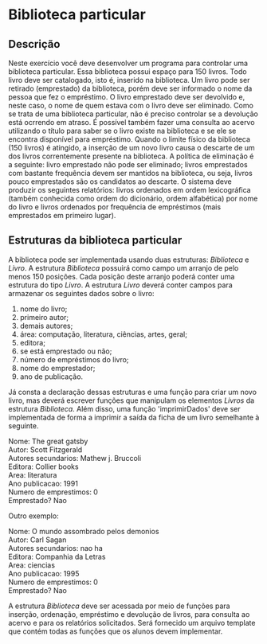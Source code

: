 # Biblioteca particular

## Descrição

Neste exercício você deve desenvolver um programa para controlar uma biblioteca particular. Essa
biblioteca possui espaço para 150 livros. Todo livro deve ser catalogado, isto é, inserido na biblioteca.
Um livro pode ser retirado (emprestado) da biblioteca, porém deve ser informado o nome da pessoa
que fez o empréstimo. O livro emprestado deve ser devolvido e, neste caso, o nome de quem estava
com o livro deve ser eliminado. Como se trata de uma biblioteca particular, não é preciso controlar
se a devolução está ocrrendo em atraso. É possível também fazer uma consulta ao acervo utilizando
o título para saber se o livro existe na biblioteca e se ele se encontra disponível para empréstimo.
Quando o limite físico da biblioteca (150 livros) é atingido, a inserção de um novo livro causa o descarte
de um dos livros correntemente presente na biblioteca. A política de eliminação é a seguinte: livro 
emprestado não pode ser eliminado; livros emprestados com bastante frequência devem ser mantidos
na biblioteca, ou seja, livros pouco emprestados são os candidatos ao descarte.
O sistema deve produzir os seguintes relatórios: livros ordenados em ordem lexicográfica (também
conhecida como ordem do dicionário, ordem alfabética) por nome do livro e livros ordenados por
frequência de empréstimos (mais emprestados em primeiro lugar).

## Estruturas da biblioteca particular

A biblioteca pode ser implementada usando duas estruturas: *Biblioteca* e *Livro*. A estrutura
*Biblioteca* possuirá como campo um arranjo de pelo menos 150 posições. Cada posição deste arranjo
poderá conter uma estrutura do tipo *Livro*. A estrutura *Livro* deverá conter campos para armazenar
os seguintes dados sobre o livro:

 1. nome do livro;
 2. primeiro autor;
 3. demais autores;
 4. área: computação, literatura, ciências, artes, geral;
 5. editora;
 6. se está emprestado ou não;
 7. número de empréstimos do livro;
 8. nome do emprestador;
 9. ano de publicação.

Já consta a declaração dessas estruturas e uma função para criar um novo livro, mas
deverá escrever funções que manipulam os elementos *Livros* da estrutura *Biblioteca*. Além disso,
uma função 'imprimirDados' deve ser implementada de forma a imprimir a saída da ficha de um livro
semelhante à seguinte.

 Nome: The great gatsby\
 Autor: Scott Fitzgerald\
 Autores secundarios: Mathew j. Bruccoli\
 Editora: Collier books\
 Area: literatura\
 Ano publicacao: 1991\
 Numero de emprestimos: 0\
 Emprestado? Nao

 Outro exemplo:

 Nome: O mundo assombrado pelos demonios\
 Autor: Carl Sagan\
 Autores secundarios: nao ha\
 Editora: Companhia da Letras\
 Area: ciencias\
 Ano publicacao: 1995\
 Numero de emprestimos: 0\
 Emprestado? Nao

 A estrutura *Biblioteca* deve ser acessada por meio de funções para inserção, ordenação, empréstimo
 e devolução de livros, para consulta ao acervo e para os relatórios solicitados. Será fornecido um
 arquivo template que contém todas as funções que os alunos devem implementar.
